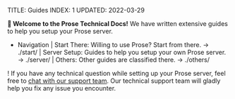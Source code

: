 TITLE: Guides
INDEX: 1
UPDATED: 2022-03-29

**👋 Welcome to the Prose Technical Docs!** We have written extensive guides to help you setup your Prose server.

+ Navigation
  | Start There: Willing to use Prose? Start from there. -> ./start/
  | Server Setup: Guides to help you setup your own Prose server. -> ./server/
  | Others: Other guides are classified there. -> ./others/

! If you have any technical question while setting up your Prose server, feel free to [chat with our support team](#crisp-chat-open). Our technical support team will gladly help you fix any issue you encounter.
